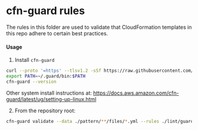 # cfn-guard rules

The rules in this folder are used to validate that CloudFormation
templates in this repo adhere to certain best practices.

#### Usage

1. Install `cfn-guard`

```sh
curl --proto '=https' --tlsv1.2 -sSf https://raw.githubusercontent.com/aws-cloudformation/cloudformation-guard/main/install-guard.sh | sh
export PATH=~/.guard/bin:$PATH
cfn-guard --version
```

Other system install instructions at: https://docs.aws.amazon.com/cfn-guard/latest/ug/setting-up-linux.html

2. From the repository root:

```sh
cfn-guard validate --data ./pattern/**/files/*.yml --rules ./lint/guard
```